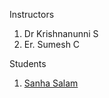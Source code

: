 
Instructors

1. Dr Krishnanunni S
2. Er. Sumesh C


Students

1. [Sanha Salam](https://github.com/sanha-19/productdesign)



